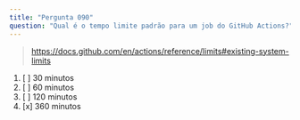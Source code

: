 ```yaml
---
title: "Pergunta 090"
question: "Qual é o tempo limite padrão para um job do GitHub Actions?"
---
```



> https://docs.github.com/en/actions/reference/limits#existing-system-limits
1. [ ] 30 minutos
1. [ ] 60 minutos
1. [ ] 120 minutos
1. [x] 360 minutos
